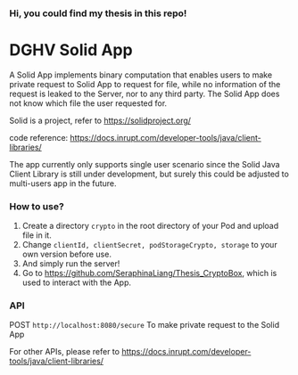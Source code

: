 ### Hi, you could find my thesis in this repo!

# DGHV Solid App

A Solid App implements binary computation that enables users to
make private request to Solid App to request for file, while no information 
of the request is leaked to the Server, nor to any third party. 
The Solid App does not know which file the user requested for.

Solid is a project, refer to https://solidproject.org/

code reference: https://docs.inrupt.com/developer-tools/java/client-libraries/

The app currently only supports single user scenario since the Solid Java Client Library
is still under development, but surely this could be adjusted to multi-users app in the future.

### How to use?
1. Create a directory `crypto` in the root directory of your Pod and upload file in it.
2. Change `clientId, clientSecret, podStorageCrypto, storage` to your own version before use.
3. And simply run the server! 
4. Go to https://github.com/SeraphinaLiang/Thesis_CryptoBox, which is used to interact with the App.

### API
POST  `http://localhost:8080/secure` To make private request to the Solid App

For other APIs, please refer to https://docs.inrupt.com/developer-tools/java/client-libraries/
